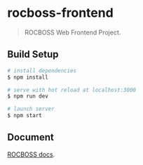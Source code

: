 # rocboss-frontend

> ROCBOSS Web Frontend Project.

## Build Setup

``` bash
# install dependencies
$ npm install

# serve with hot reload at localhost:3000
$ npm run dev

# launch server
$ npm start
```

## Document
[ROCBOSS docs](https://www.yuque.com/rocs/rocboss).
